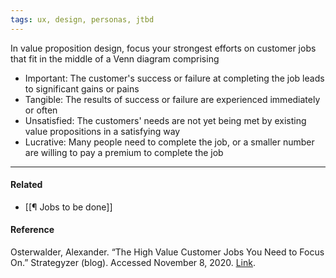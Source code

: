 ```yaml
---
tags: ux, design, personas, jtbd
---
```


In value proposition design, focus your strongest efforts on customer jobs that
fit in the middle of a Venn diagram comprising

- Important: The customer's success or failure at completing the job leads to
  significant gains or pains
- Tangible: The results of success or failure are experienced immediately or
  often
- Unsatisfied: The customers' needs are not yet being met by existing value
  propositions in a satisfying way
- Lucrative: Many people need to complete the job, or a smaller number are
  willing to pay a premium to complete the job

---

#### Related

- [[¶ Jobs to be done]]

#### Reference

Osterwalder, Alexander. “The High Value Customer Jobs You Need to Focus On.”
Strategyzer (blog). Accessed November 8, 2020.
[Link](https://www.strategyzer.com/blog/the-high-value-customer-jobs-you-need-to-focus-on).

